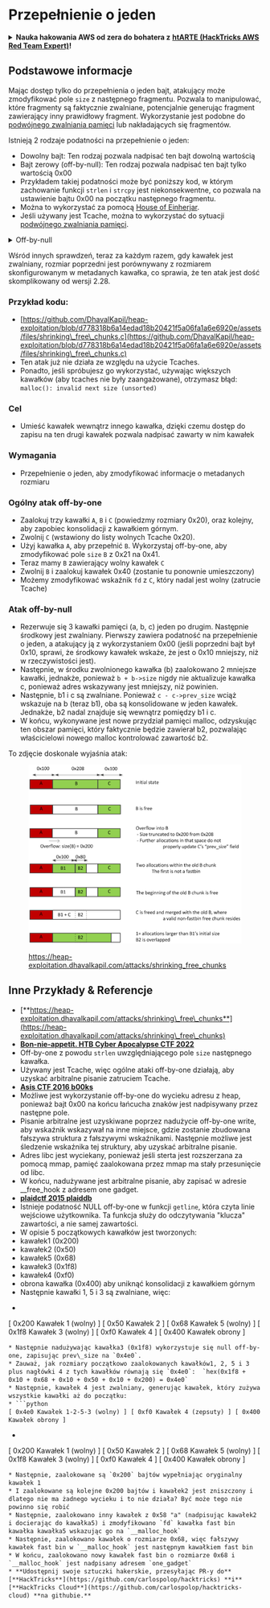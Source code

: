 # Przepełnienie o jeden

<details>

<summary><strong>Nauka hakowania AWS od zera do bohatera z</strong> <a href="https://training.hacktricks.xyz/courses/arte"><strong>htARTE (HackTricks AWS Red Team Expert)</strong></a><strong>!</strong></summary>

Inne sposoby wsparcia HackTricks:

* Jeśli chcesz zobaczyć swoją **firmę reklamowaną w HackTricks** lub **pobrać HackTricks w formacie PDF**, sprawdź [**PLANY SUBSKRYPCYJNE**](https://github.com/sponsors/carlospolop)!
* Zdobądź [**oficjalne gadżety PEASS & HackTricks**](https://peass.creator-spring.com)
* Odkryj [**Rodzinę PEASS**](https://opensea.io/collection/the-peass-family), naszą kolekcję ekskluzywnych [**NFT**](https://opensea.io/collection/the-peass-family)
* **Dołącz do** 💬 [**grupy Discord**](https://discord.gg/hRep4RUj7f) lub [**grupy telegramowej**](https://t.me/peass) lub **śledź** nas na **Twitterze** 🐦 [**@hacktricks\_live**](https://twitter.com/hacktricks\_live)**.**
* **Podziel się swoimi sztuczkami hakowania, przesyłając PR-y do** [**HackTricks**](https://github.com/carlospolop/hacktricks) i [**HackTricks Cloud**](https://github.com/carlospolop/hacktricks-cloud) github repos.

</details>

## Podstawowe informacje

Mając dostęp tylko do przepełnienia o jeden bajt, atakujący może zmodyfikować pole `size` z następnego fragmentu. Pozwala to manipulować, które fragmenty są faktycznie zwalniane, potencjalnie generując fragment zawierający inny prawidłowy fragment. Wykorzystanie jest podobne do [podwójnego zwalniania pamięci](double-free.md) lub nakładających się fragmentów.

Istnieją 2 rodzaje podatności na przepełnienie o jeden:

* Dowolny bajt: Ten rodzaj pozwala nadpisać ten bajt dowolną wartością
* Bajt zerowy (off-by-null): Ten rodzaj pozwala nadpisać ten bajt tylko wartością 0x00
* Przykładem takiej podatności może być poniższy kod, w którym zachowanie funkcji `strlen` i `strcpy` jest niekonsekwentne, co pozwala na ustawienie bajtu 0x00 na początku następnego fragmentu.
* Można to wykorzystać za pomocą [House of Einherjar](house-of-einherjar.md).
* Jeśli używany jest Tcache, można to wykorzystać do sytuacji [podwójnego zwalniania pamięci](double-free.md).

<details>

<summary>Off-by-null</summary>
```c
// From https://ctf-wiki.mahaloz.re/pwn/linux/glibc-heap/off_by_one/
int main(void)
{
char buffer[40]="";
void *chunk1;
chunk1 = malloc(24);
puts("Get Input");
gets(buffer);
if(strlen(buffer)==24)
{
strcpy(chunk1,buffer);
}
return 0;
}
```
</details>

Wśród innych sprawdzeń, teraz za każdym razem, gdy kawałek jest zwalniany, rozmiar poprzedni jest porównywany z rozmiarem skonfigurowanym w metadanych kawałka, co sprawia, że ten atak jest dość skomplikowany od wersji 2.28.

### Przykład kodu:

* [https://github.com/DhavalKapil/heap-exploitation/blob/d778318b6a14edad18b20421f5a06fa1a6e6920e/assets/files/shrinking\_free\_chunks.c](https://github.com/DhavalKapil/heap-exploitation/blob/d778318b6a14edad18b20421f5a06fa1a6e6920e/assets/files/shrinking\_free\_chunks.c)
* Ten atak już nie działa ze względu na użycie Tcaches.
* Ponadto, jeśli spróbujesz go wykorzystać, używając większych kawałków (aby tcaches nie były zaangażowane), otrzymasz błąd: `malloc(): invalid next size (unsorted)`

### Cel

* Umieść kawałek wewnątrz innego kawałka, dzięki czemu dostęp do zapisu na ten drugi kawałek pozwala nadpisać zawarty w nim kawałek

### Wymagania

* Przepełnienie o jeden, aby zmodyfikować informacje o metadanych rozmiaru

### Ogólny atak off-by-one

* Zaalokuj trzy kawałki `A`, `B` i `C` (powiedzmy rozmiary 0x20), oraz kolejny, aby zapobiec konsolidacji z kawałkiem górnym.
* Zwolnij `C` (wstawiony do listy wolnych Tcache 0x20).
* Użyj kawałka `A`, aby przepełnić `B`. Wykorzystaj off-by-one, aby zmodyfikować pole `size` `B` z 0x21 na 0x41.
* Teraz mamy `B` zawierający wolny kawałek `C`
* Zwolnij `B` i zaalokuj kawałek 0x40 (zostanie tu ponownie umieszczony)
* Możemy zmodyfikować wskaźnik `fd` z `C`, który nadal jest wolny (zatrucie Tcache)

### Atak off-by-null

* Rezerwuje się 3 kawałki pamięci (a, b, c) jeden po drugim. Następnie środkowy jest zwalniany. Pierwszy zawiera podatność na przepełnienie o jeden, a atakujący ją z wykorzystaniem 0x00 (jeśli poprzedni bajt był 0x10, sprawi, że środkowy kawałek wskaże, że jest o 0x10 mniejszy, niż w rzeczywistości jest).
* Następnie, w środku zwolnionego kawałka (b) zaalokowano 2 mniejsze kawałki, jednakże, ponieważ `b + b->size` nigdy nie aktualizuje kawałka c, ponieważ adres wskazywany jest mniejszy, niż powinien.
* Następnie, b1 i c są zwalniane. Ponieważ `c - c->prev_size` wciąż wskazuje na b (teraz b1), oba są konsolidowane w jeden kawałek. Jednakże, b2 nadal znajduje się wewnątrz pomiędzy b1 i c.
* W końcu, wykonywane jest nowe przydział pamięci malloc, odzyskując ten obszar pamięci, który faktycznie będzie zawierał b2, pozwalając właścicielowi nowego malloc kontrolować zawartość b2.

To zdjęcie doskonale wyjaśnia atak:

<figure><img src="../../.gitbook/assets/image (1247).png" alt=""><figcaption><p><a href="https://heap-exploitation.dhavalkapil.com/attacks/shrinking_free_chunks">https://heap-exploitation.dhavalkapil.com/attacks/shrinking_free_chunks</a></p></figcaption></figure>

## Inne Przykłady & Referencje

* [**https://heap-exploitation.dhavalkapil.com/attacks/shrinking\_free\_chunks**](https://heap-exploitation.dhavalkapil.com/attacks/shrinking\_free\_chunks)
* [**Bon-nie-appetit. HTB Cyber Apocalypse CTF 2022**](https://7rocky.github.io/en/ctf/htb-challenges/pwn/bon-nie-appetit/)
* Off-by-one z powodu `strlen` uwzględniającego pole `size` następnego kawałka.
* Używany jest Tcache, więc ogólne ataki off-by-one działają, aby uzyskać arbitralne pisanie zatruciem Tcache.
* [**Asis CTF 2016 b00ks**](https://ctf-wiki.mahaloz.re/pwn/linux/glibc-heap/off\_by\_one/#1-asis-ctf-2016-b00ks)
* Możliwe jest wykorzystanie off-by-one do wycieku adresu z heap, ponieważ bajt 0x00 na końcu łańcucha znaków jest nadpisywany przez następne pole.
* Pisanie arbitralne jest uzyskiwane poprzez nadużycie off-by-one write, aby wskaźnik wskazywał na inne miejsce, gdzie zostanie zbudowana fałszywa struktura z fałszywymi wskaźnikami. Następnie możliwe jest śledzenie wskaźnika tej struktury, aby uzyskać arbitralne pisanie.
* Adres libc jest wyciekany, ponieważ jeśli sterta jest rozszerzana za pomocą mmap, pamięć zaalokowana przez mmap ma stały przesunięcie od libc.
* W końcu, nadużywane jest arbitralne pisanie, aby zapisać w adresie \_\_free\_hook z adresem one gadget.
* [**plaidctf 2015 plaiddb**](https://ctf-wiki.mahaloz.re/pwn/linux/glibc-heap/off\_by\_one/#instance-2-plaidctf-2015-plaiddb)
* Istnieje podatność NULL off-by-one w funkcji `getline`, która czyta linie wejściowe użytkownika. Ta funkcja służy do odczytywania "klucza" zawartości, a nie samej zawartości.
* W opisie 5 początkowych kawałków jest tworzonych:
* kawałek1 (0x200)
* kawałek2  (0x50)
* kawałek5 (0x68)
* kawałek3 (0x1f8)
* kawałek4 (0xf0)
* obrona kawałka (0x400) aby uniknąć konsolidacji z kawałkiem górnym
* Następnie kawałki 1, 5 i 3 są zwalniane, więc:
* ```python
[ 0x200 Kawałek 1 (wolny) ] [ 0x50 Kawałek 2 ] [ 0x68 Kawałek 5 (wolny) ] [ 0x1f8 Kawałek 3 (wolny) ] [ 0xf0 Kawałek 4 ] [ 0x400 Kawałek obrony ]
```
* Następnie nadużywając kawałka3 (0x1f8) wykorzystuje się null off-by-one, zapisując prev\_size na `0x4e0`.
* Zauważ, jak rozmiary początkowo zaalokowanych kawałków1, 2, 5 i 3 plus nagłówki 4 z tych kawałków równają się `0x4e0`:  `hex(0x1f8 + 0x10 + 0x68 + 0x10 + 0x50 + 0x10 + 0x200) = 0x4e0`
* Następnie, kawałek 4 jest zwalniany, generując kawałek, który zużywa wszystkie kawałki aż do początku:
* ```python
[ 0x4e0 Kawałek 1-2-5-3 (wolny) ] [ 0xf0 Kawałek 4 (zepsuty) ] [ 0x400 Kawałek obrony ]
```
* ```python
[ 0x200 Kawałek 1 (wolny) ] [ 0x50 Kawałek 2 ] [ 0x68 Kawałek 5 (wolny) ] [ 0x1f8 Kawałek 3 (wolny) ] [ 0xf0 Kawałek 4 ] [ 0x400 Kawałek obrony ]
```
* Następnie, zaalokowane są `0x200` bajtów wypełniając oryginalny kawałek 1
* I zaalokowane są kolejne 0x200 bajtów i kawałek2 jest zniszczony i dlatego nie ma żadnego wycieku i to nie działa? Być może tego nie powinno się robić
* Następnie, zaalokowano inny kawałek z 0x58 "a" (nadpisując kawałek2 i docierając do kawałka5) i zmodyfikowano `fd` kawałka fast bin kawałka kawałka5 wskazując go na `__malloc_hook`
* Następnie, zaalokowano kawałek o rozmiarze 0x68, więc fałszywy kawałek fast bin w `__malloc_hook` jest następnym kawałkiem fast bin
* W końcu, zaalokowano nowy kawałek fast bin o rozmiarze 0x68 i `__malloc_hook` jest nadpisany adresem `one_gadget`
* **Udostępnij swoje sztuczki hakerskie, przesyłając PR-y do** [**HackTricks**](https://github.com/carlospolop/hacktricks) **i** [**HackTricks Cloud**](https://github.com/carlospolop/hacktricks-cloud) **na githubie.**
